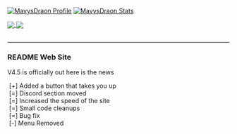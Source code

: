 [![MavysDraon Profile](https://github-readme-stats.vercel.app/api?username=MavysDraon&theme=tokyonight)](https://github.com/MavysDraon/MavysDraon/) 
[![MavysDraon Stats](https://github-readme-stats.vercel.app/api/top-langs/?username=MavysDraon&theme=tokyonight)](https://github.com/MavysDraon/MavysDraon/)

<a href="https://github.com/MavysDraon/EnderCraft">
  <img align="center" src="https://github-readme-stats.vercel.app/api/pin/?username=MavysDraon&repo=EnderCraft&theme=tokyonight" />
</a>
<a href="https://github.com/MavysDraon/MavysDraon">
  <img align="center" src="https://github-readme-stats.vercel.app/api/pin/?username=MavysDraon&repo=MavysDraon&theme=tokyonight" />
</a>
<br></br>

<!-- # MavysDraon

<p>☕️ | Java developer</p>
<p>💻 | JavaScript developer</p>
<p>📋 | Html developer</p>
<p>📐 | Css developer</p>

[![MavysDraon's GitHub stats](https://github-readme-stats.vercel.app/api?username=MavysDraon&theme=tokyonight)](https://github.com/anuraghazra/github-readme-stats)
[⠀](https://github.com/MavysDraon)
[![MavysDraon's GitHub stats](https://github-readme-stats.vercel.app/api/top-langs/?username=MavysDraon&theme=tokyonight)](https://github.com/MavysDraon/MavysDraon/)

<div>
  <a href="https://github.com/YumaHisai/">
    <img height="350" src="https://i.imgur.com/OUXal4M.png">
  </a>
  ⠀⠀⠀
  <a href="https://github.com/SpeedersCoders">⠀⠀⠀
    <img height="140" src="https://i.imgur.com/Fpll68w.png">
  </a>
    ⠀⠀⠀
  <a href="https://github.com/MavysDraon/">⠀⠀⠀
    <img height="350" src="https://i.imgur.com/ge0064W.png">
  </a>
</div> -->

<!-- <a href="https://github.com/MavysDraon/Gangs">
  <img align="center" src="https://github-readme-stats.vercel.app/api/pin/?username=MavysDraon&repo=Gangs&theme=tokyonight" />
</a> -->

<hr>

<h3>README Web Site</h3>

<p class="title">V4.5 is officially out here is the news</p>

<p class="novità">
  <img src="https://img.shields.io/badge/-Add-green" alt="" />
  [+] Added a button that takes you up
  <br id="line" />
  <img src="https://img.shields.io/badge/-Changed-yellow" alt="" />
  [=] Discord section moved
  <br id="line" />
  <img src="https://img.shields.io/badge/-Changed-yellow" alt="" />
  [=] Increased the speed of the site
  <br id="line" />
  <img src="https://img.shields.io/badge/-Changed-yellow" alt="" />
  [=] Small code cleanups
  <br id="line" />
  <img src="https://img.shields.io/badge/-Changed-yellow" alt="" />
  [=] Bug fix
  <br id="line" />
  <img src="https://img.shields.io/badge/-Removed-red" alt="" />
  [-] Menu Removed
</p>
